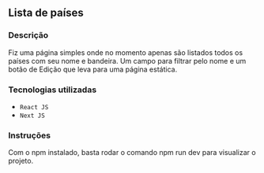 ## Lista de países

### Descrição

Fiz uma página simples onde no momento apenas são listados todos os países com seu nome e bandeira. Um campo para filtrar pelo nome e um botão de Edição que leva para uma página estática.

### Tecnologias utilizadas
- `React JS`
- `Next JS`

### Instruções
Com o npm instalado, basta rodar o comando npm run dev para visualizar o projeto.
